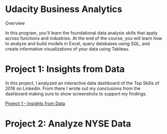 # Udacity Business Analytics

Overview

In this program, you'll learn the foundational data analysis skills that apply across functions and industries. At the end of the course, you will learn how to analyze and build models in Excel, query databases using SQL, and create informative visualizations of your data using Tableau. 

# Project 1: Insights from Data

In this project, I analyzed an interactive data dashboard of the Top Skills of 2016 on Linkedin. From there I wrote out my conclusions from the dashboard making sure to show screenshots to support my findings. 

[Project 1 - Insights from Data](https://github.com/KSterl090/Udacity-Business-Analytics/tree/main/Project%201%20-%20Insights%20from%20Data)

# Project 2: Analyze NYSE Data





